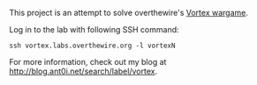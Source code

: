 This project is an attempt to solve overthewire's [Vortex wargame](http://www.overthewire.org/wargames/vortex/).

Log in to the lab with following SSH command:

    ssh vortex.labs.overthewire.org -l vortexN

For more information, check out my blog at http://blog.ant0i.net/search/label/vortex.
